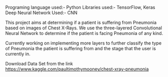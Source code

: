 Programing language used:- Python
Libraries used:- TensorFlow, Keras
Deep Neural Network Used:- CNN

This project aims at determining if a patient is suffering from Pneumonia based on images of Chest X-Rays. We use the three-layered Convolutional Neural Network to determine if the patient is facing Pneumonia of any kind.

Currently working on implementing more layers to further classify the type of Pneumonia the patient is suffering from and the stage that the user is currently in.

Download Data Set from the link https://www.kaggle.com/paultimothymooney/chest-xray-pneumonia
